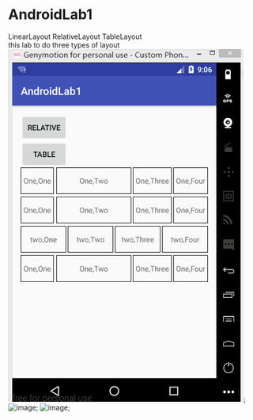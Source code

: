 # AndroidLab1
LinearLayout RelativeLayout TableLayout</br>
this lab to do three types of layout</br>
![image](https://github.com/xx12138/AndroidLab1/blob/master/app/src/main/res/image/1.png);
![image](https://github.com/xx12138/AndroidLab1/tree/master/app/src/main/res/image/2.png);
![image](https://github.com/xx12138/AndroidLab1/tree/master/app/src/main/res/image/3.png);
